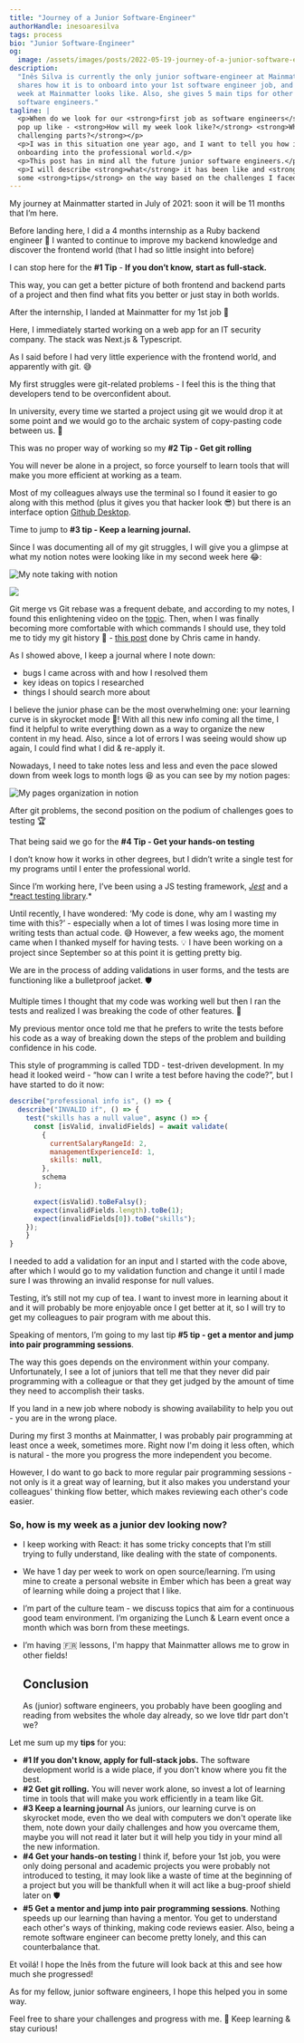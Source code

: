 ```yaml
---
title: "Journey of a Junior Software-Engineer"
authorHandle: inesoaresilva
tags: process
bio: "Junior Software-Engineer"
og:
  image: /assets/images/posts/2022-05-19-journey-of-a-junior-software-engineer/og-image.png
description:
  "Inês Silva is currently the only junior software-engineer at Mainmatter. She
  shares how it is to onboard into your 1st software engineer job, and how her
  week at Mainmatter looks like. Also, she gives 5 main tips for other junior
  software engineers."
tagline: |
  <p>When do we look for our <strong>first job as software engineers</strong> some questions might
  pop up like - <strong>How will my week look like?</strong> <strong>What will be the most
  challenging parts?</strong></p>
  <p>I was in this situation one year ago, and I want to tell you how it was my
  onboarding into the professional world.</p>
  <p>This post has in mind all the future junior software engineers.</p>
  <p>I will describe <strong>what</strong> it has been like and <strong>how</strong> it is now, and try to give
  some <strong>tips</strong> on the way based on the challenges I faced 💪</p>
---
```


My journey at Mainmatter started in July of 2021: soon it will be 11 months that
I’m here.

Before landing here, I did a 4 months internship as a Ruby backend engineer 💎 I
wanted to continue to improve my backend knowledge and discover the frontend
world (that I had so little insight into before)

I can stop here for the **#1 Tip** - **If you don’t know,** **start as
full-stack.**

This way, you can get a better picture of both frontend and backend parts of a
project and then find what fits you better or just stay in both worlds.

After the internship, I landed at Mainmatter for my 1st job 🙌

Here, I immediately started working on a web app for an IT security company. The
stack was Next.js & Typescript.

As I said before I had very little experience with the frontend world, and
apparently with git. 😅

My first struggles were git-related problems - I feel this is the thing that
developers tend to be overconfident about.

In university, every time we started a project using git we would drop it at
some point and we would go to the archaic system of copy-pasting code between
us. 🥲

This was no proper way of working so my **#2 Tip - Get git rolling**

You will never be alone in a project, so force yourself to learn tools that will
make you more efficient at working as a team.

Most of my colleagues always use the terminal so I found it easier to go along
with this method (plus it gives you that hacker look 😎) but there is an
interface option [Github Desktop](https://desktop.github.com/).

Time to jump to **#3 tip - Keep a learning journal.**

Since I was documenting all of my git struggles, I will give you a glimpse at
what my notion notes were looking like in my second week here 😂:

![My note taking with notion](/assets/images/posts/2022-05-19-journey-of-a-junior-software-engineer/my-notion-notes-eg1.png)

![](/assets/images/posts/2022-05-19-journey-of-a-junior-software-engineer/my-notion-notes-eg2.png)

Git merge vs Git rebase was a frequent debate, and according to my notes, I
found this enlightening video on the
[topic](https://www.youtube.com/watch?v=CRlGDDprdOQ&ab_channel=Academind). Then,
when I was finally becoming more comfortable with which commands I should use,
they told me to tidy my git history 🧹 -
[this post](https://mainmatter.com/blog/2021/05/26/keeping-a-clean-git-history/)
done by Chris came in handy.

As I showed above, I keep a journal where I note down:

- bugs I came across with and how I resolved them
- key ideas on topics I researched
- things I should search more about

I believe the junior phase can be the most overwhelming one: your learning curve
is in skyrocket mode 🚀! With all this new info coming all the time, I find it
helpful to write everything down as a way to organize the new content in my
head. Also, since a lot of errors I was seeing would show up again, I could find
what I did & re-apply it.

Nowadays, I need to take notes less and less and even the pace slowed down from
week logs to month logs 😆 as you can see by my notion pages:

![My pages organization in notion](/assets/images/posts/2022-05-19-journey-of-a-junior-software-engineer/my-notion-pages.png)

After git problems, the second position on the podium of challenges goes to
testing 🏆

That being said we go for the **#4 Tip - Get your hands-on testing**

I don’t know how it works in other degrees, but I didn’t write a single test for
my programs until I enter the professional world.

Since I’m working here, I’ve been using a JS testing framework,
_[Jest](https://jestjs.io/)_ and a
[\*react testing library](https://testing-library.com/docs/react-testing-library/intro/).\*

Until recently, I have wondered: ‘My code is done, why am I wasting my time with
this?’ - especially when a lot of times I was losing more time in writing tests
than actual code. 😅 However, a few weeks ago, the moment came when I thanked
myself for having tests. 💡 I have been working on a project since September so
at this point it is getting pretty big.

We are in the process of adding validations in user forms, and the tests are
functioning like a bulletproof jacket. 🛡️

Multiple times I thought that my code was working well but then I ran the tests
and realized I was breaking the code of other features. 🥲

My previous mentor once told me that he prefers to write the tests before his
code as a way of breaking down the steps of the problem and building confidence
in his code.

This style of programming is called TDD - test-driven development. In my head it
looked weird - “how can I write a test before having the code?”, but I have
started to do it now:

```jsx
describe("professional info is", () => {
  describe("INVALID if", () => {
    test("skills has a null value", async () => {
      const [isValid, invalidFields] = await validate(
        {
          currentSalaryRangeId: 2,
          managementExperienceId: 1,
          skills: null,
        },
        schema
      );

      expect(isValid).toBeFalsy();
      expect(invalidFields.length).toBe(1);
      expect(invalidFields[0]).toBe("skills");
    });
	}
}

```

I needed to add a validation for an input and I started with the code above,
after which I would go to my validation function and change it until I made sure
I was throwing an invalid response for null values.

Testing, it’s still not my cup of tea. I want to invest more in learning about
it and it will probably be more enjoyable once I get better at it, so I will try
to get my colleagues to pair program with me about this.

Speaking of mentors, I’m going to my last tip **#5 tip - get a mentor and jump
into pair programming sessions**.

The way this goes depends on the environment within your company. Unfortunately,
I see a lot of juniors that tell me that they never did pair programming with a
colleague or that they get judged by the amount of time they need to accomplish
their tasks.

If you land in a new job where nobody is showing availability to help you out -
you are in the wrong place.

During my first 3 months at Mainmatter, I was probably pair programming at least
once a week, sometimes more. Right now I'm doing it less often, which is
natural - the more you progress the more independent you become.

However, I do want to go back to more regular pair programming sessions - not
only is it a great way of learning, but it also makes you understand your
colleagues' thinking flow better, which makes reviewing each other's code
easier.

### So, how is my week as a junior dev looking now?

- I keep working with React: it has some tricky concepts that I’m still trying
  to fully understand, like dealing with the state of components.
- We have 1 day per week to work on open source/learning. I’m using mine to
  create a personal website in Ember which has been a great way of learning
  while doing a project that I like.
- I’m part of the culture team - we discuss topics that aim for a continuous
  good team environment. I’m organizing the Lunch & Learn event once a month
  which was born from these meetings.
- I’m having 🇫🇷 lessons, I'm happy that Mainmatter allows me to grow in other
  fields!

  ## Conclusion

  As (junior) software engineers, you probably have been googling and reading
  from websites the whole day already, so we love tldr part don't we?

Let me sum up my **tips** for you:

- **#1 If you don't know, apply for full-stack jobs.** The software development
  world is a wide place, if you don't know where you fit the best.
- **#2 Get git rolling.** You will never work alone, so invest a lot of learning
  time in tools that will make you work efficiently in a team like Git.
- **#3 Keep a learning journal** As juniors, our learning curve is on skyrocket
  mode, even tho we deal with computers we don't operate like them, note down
  your daily challenges and how you overcame them, maybe you will not read it
  later but it will help you tidy in your mind all the new information.
- **#4 Get your hands-on testing** I think if, before your 1st job, you were
  only doing personal and academic projects you were probably not introduced to
  testing, it may look like a waste of time at the beginning of a project but
  you will be thankfull when it will act like a bug-proof shield later on 🛡
- **#5 Get a mentor and jump into pair programming sessions**. Nothing speeds up
  our learning than having a mentor. You get to understand each other's ways of
  thinking, making code reviews easier. Also, being a remote software engineer
  can become pretty lonely, and this can counterbalance that.

Et voilá! I hope the Inês from the future will look back at this and see how
much she progressed!

As for my fellow, junior software engineers, I hope this helped you in some way.

Feel free to share your challenges and progress with me. 🙂 Keep learning & stay
curious!
